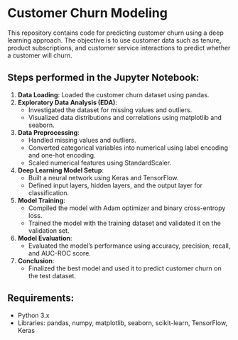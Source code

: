 # Customer Churn Modeling

This repository contains code for predicting customer churn using a deep learning approach. The objective is to use customer data such as tenure, product subscriptions, and customer service interactions to predict whether a customer will churn.

## Steps performed in the Jupyter Notebook:

1. **Data Loading**: Loaded the customer churn dataset using pandas.
2. **Exploratory Data Analysis (EDA)**:
   - Investigated the dataset for missing values and outliers.
   - Visualized data distributions and correlations using matplotlib and seaborn.
3. **Data Preprocessing**:
   - Handled missing values and outliers.
   - Converted categorical variables into numerical using label encoding and one-hot encoding.
   - Scaled numerical features using StandardScaler.
4. **Deep Learning Model Setup**:
   - Built a neural network using Keras and TensorFlow.
   - Defined input layers, hidden layers, and the output layer for classification.
5. **Model Training**:
   - Compiled the model with Adam optimizer and binary cross-entropy loss.
   - Trained the model with the training dataset and validated it on the validation set.
6. **Model Evaluation**:
   - Evaluated the model’s performance using accuracy, precision, recall, and AUC-ROC score.
7. **Conclusion**:
   - Finalized the best model and used it to predict customer churn on the test dataset.

## Requirements:
- Python 3.x
- Libraries: pandas, numpy, matplotlib, seaborn, scikit-learn, TensorFlow, Keras

